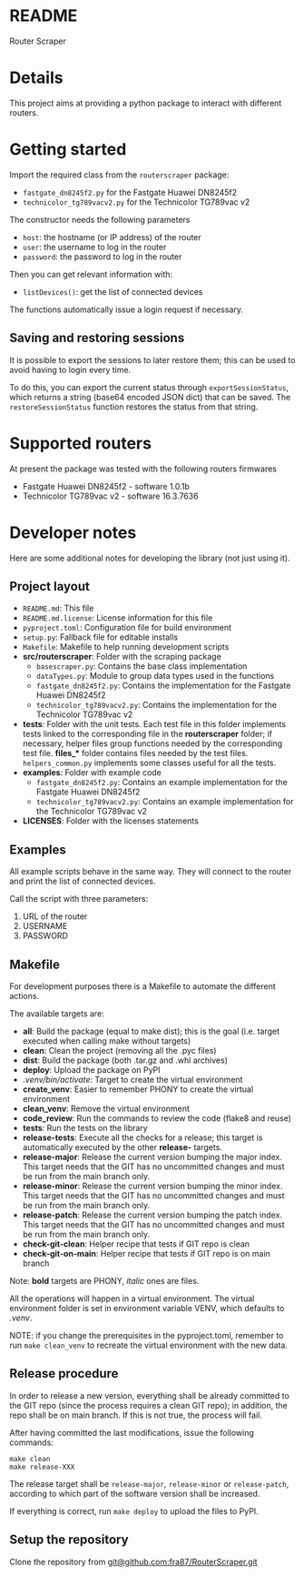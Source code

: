# README

Router Scraper

# Details

This project aims at providing a python package to interact with different
routers.

# Getting started

Import the required class from the `routerscraper` package:

- `fastgate_dn8245f2.py` for the Fastgate Huawei DN8245f2
- `technicolor_tg789vacv2.py` for the Technicolor TG789vac v2

The constructor needs the following parameters
- `host`: the hostname (or IP address) of the router
- `user`: the username to log in the router
- `password`: the password to log in the router

Then you can get relevant information with:
- `listDevices()`: get the list of connected devices

The functions automatically issue a login request if necessary.

## Saving and restoring sessions

It is possible to export the sessions to later restore them; this can be used
to avoid having to login every time.

To do this, you can export the current status through `exportSessionStatus`,
which returns a string (base64 encoded JSON dict) that can be saved. The
`restoreSessionStatus` function restores the status from that string.

# Supported routers

At present the package was tested with the following routers firmwares

- Fastgate Huawei DN8245f2 - software 1.0.1b
- Technicolor TG789vac v2 - software 16.3.7636

# Developer notes

Here are some additional notes for developing the library (not just using it).

## Project layout

- `README.md`: This file
- `README.md.license`: License information for this file
- `pyproject.toml`: Configuration file for build environment
- `setup.py`: Fallback file for editable installs
- `Makefile`: Makefile to help running development scripts
- **src/routerscraper**: Folder with the scraping package
    - `basescraper.py`: Contains the base class implementation
    - `dataTypes.py`: Module to group data types used in the functions
    - `fastgate_dn8245f2.py`: Contains the implementation for the Fastgate
                              Huawei DN8245f2
    - `technicolor_tg789vacv2.py`: Contains the implementation for the
                                   Technicolor TG789vac v2
- **tests**: Folder with the unit tests. Each test file in this folder
             implements tests linked to the corresponding file in the
             **routerscraper** folder; if necessary, helper files group
             functions needed by the corresponding test file. **files_\***
             folder contains files needed by the test files.
             `helpers_common.py` implements some classes useful for all the
             tests.
- **examples**: Folder with example code
    - `fastgate_dn8245f2.py`: Contains an example implementation for the
                              Fastgate Huawei DN8245f2
    - `technicolor_tg789vacv2.py`: Contains an example implementation for the
                                   Technicolor TG789vac v2
- **LICENSES**: Folder with the licenses statements

## Examples

All example scripts behave in the same way. They will connect to the router and
print the list of connected devices.

Call the script with three parameters:

1. URL of the router
2. USERNAME
3. PASSWORD

## Makefile

For development purposes there is a Makefile to automate the different actions.

The available targets are:

- **all**: Build the package (equal to make dist); this is the goal (i.e.
           target executed when calling make without targets)
- **clean**: Clean the project (removing all the .pyc files)
- **dist**: Build the package (both .tar.gz and .whl archives)
- **deploy**: Upload the package on PyPI
- *.venv/bin/activate*: Target to create the virtual environment
- **create_venv**: Easier to remember PHONY to create the virtual environment
- **clean_venv**: Remove the virtual environment
- **code_review**: Run the commands to review the code (flake8 and reuse)
- **tests**: Run the tests on the library
- **release-tests**: Execute all the checks for a release; this target is
                     automatically executed by the other **release-** targets.
- **release-major**: Release the current version bumping the major index. This
                     target needs that the GIT has no uncommitted changes and
                     must be run from the main branch only.
- **release-minor**: Release the current version bumping the minor index. This
                     target needs that the GIT has no uncommitted changes and
                     must be run from the main branch only.
- **release-patch**: Release the current version bumping the patch index. This
                     target needs that the GIT has no uncommitted changes and
                     must be run from the main branch only.
- **check-git-clean**: Helper recipe that tests if GIT repo is clean
- **check-git-on-main**: Helper recipe that tests if GIT repo is on main branch

Note: **bold** targets are PHONY, *italic* ones are files.

All the operations will happen in a virtual environment. The virtual
environment folder is set in environment variable VENV, which defaults to
*.venv*.

NOTE: if you change the prerequisites in the pyproject.toml, remember to run
`make clean_venv` to recreate the virtual environment with the new data.

## Release procedure

In order to release a new version, everything shall be already committed to the
GIT repo (since the process requires a clean GIT repo); in addition, the repo
shall be on main branch. If this is not true, the process will fail.

After having committed the last modifications, issue the following commands:

    make clean
    make release-XXX

The release target shall be `release-major`, `release-minor` or `release-patch`,
according to which part of the software version shall be increased.

If everything is correct, run `make deploy` to upload the files to PyPI.

## Setup the repository

Clone the repository from
[git@github.com:fra87/RouterScraper.git](git@github.com:fra87/RouterScraper.git)
